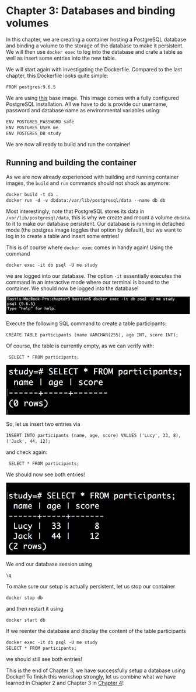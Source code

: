 # Chapter 3: Databases and binding volumes

In this chapter, we are creating a container hosting a PostgreSQL database and binding a volume to the storage of the database to make it persistent. We will then use `docker exec` to log into the database and crate a table as well as insert some entries into the new table.

We will start again with investigating the Dockerfile. Compared to the last chapter, this Dockerfile looks quite simple:

    FROM postgres:9.6.5


We are using [this](https://hub.docker.com/_/postgres/) base image. This image comes with a fully configured PostgreSQL installation. All we have to do is provide our username, password and database name as environmental variables using:
```
ENV POSTGRES_PASSWORD safe
ENV POSTGRES_USER me
ENV POSTGRES_DB study
```

We are now all ready to build and run the container!

## Running and building the container

As we are now already experienced with building and running container images, the `build` and `run` commands should not shock as anymore:
```
docker build -t db .
docker run -d -v dbdata:/var/lib/postgresql/data --name db db
```
Most interestingly, note that PostgreSQL stores its data in `/var/lib/postgresql/data`, this is why we create and mount a volume `dbdata` to it to make our database persistent.
Our database is running in detached mode (the postgres image toggles that option by default), but we want to log in to create a table and insert some entries!

This is of course where `docker exec` comes in handy again! Using the command

    docker exec -it db psql -U me study

we are logged into our database.
The option `-it` essentially executes the command in an interactive mode where our terminal is bound to the container. We should now be logged into the database!

![psql](./img/psql.png)

Execute the following SQL command to  create a table participants:

    CREATE TABLE participants (name VARCHAR(255), age INT, score INT);

Of course, the table is currently empty, as we can verify with:

     SELECT * FROM participants;


![empty](./img/select-empty.png)

So, let us insert two entries via

    INSERT INTO participants (name, age, score) VALUES ('Lucy', 33, 8), ('Jack', 44, 12);

and check again:

     SELECT * FROM participants;

We should now see both entries!

![content](./img/select_content.png)

We end our database session using

    \q

To make sure our setup is actually persistent, let us stop our container

    docker stop db

and then restart it using

    docker start db

If we reenter the database and display the content of the table participants

    docker exec -it db psql -U me study
    SELECT * FROM participants;

 we should still see both entries!

This is the end of Chapter 3, we have successfully setup a database using Docker! To finish this workshop strongly, let us combine what we have learned in Chapter 2 and Chapter 3 in [Chapter 4](../chapter4/README.md)!
